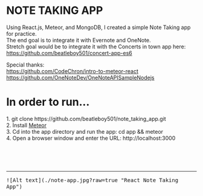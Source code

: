 <h1 style="text-align: center, font-weight: bold, font-family: 'Helvetica Neue Light'">
  NOTE TAKING APP
</h1>

Using React.js, Meteor, and MongoDB, I created a simple Note Taking app for practice. <br/>
The end goal is to integrate it with Evernote and OneNote. <br/>
Stretch goal would be to integrate it with the Concerts in town app here: https://github.com/beatleboy501/concert-app-es6 <br/>

Special thanks: <br/>
https://github.com/CodeChron/intro-to-meteor-react<br/>
https://github.com/OneNoteDev/OneNoteAPISampleNodejs

<h1 style="text-align: center, font-weight: bold, font-family: 'Helvetica Neue Light'">In order to run...</h1>
<p>
  1. git clone https://github.com/beatleboy501/note_taking_app.git<br/>
  2. Install <a href="https://www.meteor.com/install">Meteor</a><br/>
  3. Cd into the app directory and run the app: cd app && meteor<br/>
  4. Open a browser window and enter the URL: http://localhost:3000<br/>
</p>
<br>
<br>
<br>
<hr>
<kbd>
![Alt text](./note-app.jpg?raw=true "React Note Taking App")
</kbd>
